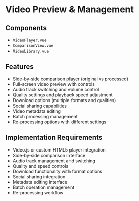 # Video Preview & Management

## Components

- `VideoPlayer.vue`
- `ComparisonView.vue`
- `VideoLibrary.vue`

## Features

- Side-by-side comparison player (original vs processed)
- Full-screen video preview with controls
- Audio track switching and volume control
- Quality settings and playback speed adjustment
- Download options (multiple formats and qualities)
- Social sharing capabilities
- Video metadata editing
- Batch processing management
- Re-processing options with different settings

## Implementation Requirements

- Video.js or custom HTML5 player integration
- Side-by-side comparison interface
- Audio track management and switching
- Quality and speed controls
- Download functionality with format options
- Social sharing integration
- Metadata editing interface
- Batch operation management
- Re-processing workflow
